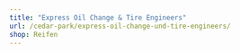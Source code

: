 ```yaml
---
title: "Express Oil Change & Tire Engineers"
url: /cedar-park/express-oil-change-und-tire-engineers/
shop: Reifen
---
```

